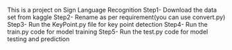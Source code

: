 This is a project on Sign Language Recognition 
Step1- Download the data set from kaggle
Step2- Rename as per requirement(you can use  convert.py)
Step3- Run the KeyPoint.py file for key point detection 
Step4- Run the train.py code for model training 
Step5- Run the test.py code for model testing and prediction 
